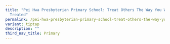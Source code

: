 ```yaml
---
title: "Pei Hwa Presbyterian Primary School: Treat Others The Way You Want To Be
  Treated"
permalink: /pei-hwa-presbyterian-primary-school-treat-others-the-way-you-want-to-be-treated/
variant: tiptap
description: ""
third_nav_title: Primary
---
```

<p></p>